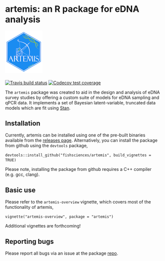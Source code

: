 # artemis: an R package for eDNA analysis  

![artemis logo](man/figures/logo.png)

#### 

<!-- badges: start -->
[![Travis build status](https://travis-ci.org/fishsciences/artemis.svg?branch=master)](https://travis-ci.org/fishsciences/artemis)
[![Codecov test coverage](https://codecov.io/gh/fishsciences/artemis/branch/master/graph/badge.svg)](https://codecov.io/gh/fishsciences/artemis?branch=master)

<!-- badges: end -->


The `artemis` package was created to aid in the design and analysis of
eDNA survey studies by offering a custom suite of models for eDNA
sampling and qPCR data. It implements a set of Bayesian
latent-variable, truncated data models which are fit using
[Stan](mc-stan.org). 

## Installation

Currently, artemis can be installed using one of the pre-built
binaries available from the [releases
page](https://github.com/fishsciences/artemis/releases). Alternatively,
you can install the package from github using the `devtools` package,

```
devtools::install_github("fishsciences/artemis", build_vignettes = TRUE)
```

Please note, installing the package from github requires a C++
compiler (e.g. gcc, clang).

## Basic use

Please refer to the `artemis-overview` vignette, which covers most of the functionality of artemis,

```
vignette("artemis-overview", package = "artemis")
```

Additional vignettes are forthcoming!


## Reporting bugs

Please report all bugs via an issue at the package
[repo](https://github.com/fishsciences/artemis/issues).

